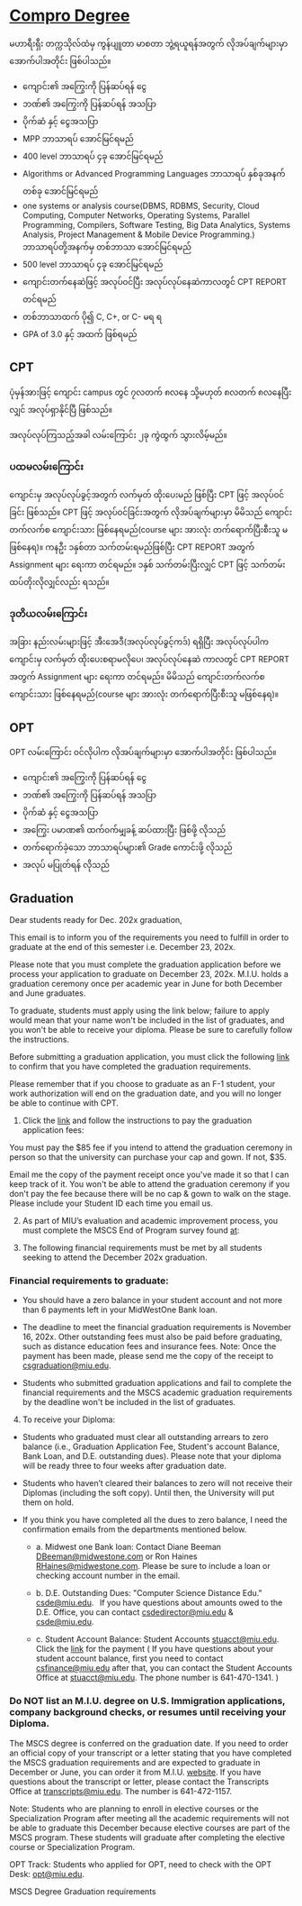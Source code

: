 # [Compro Degree](https://www.cs.miu.edu/mum/mscs-degree-graduation-requirements/)

မဟာရီးရှီး တက္ကသိုလ်ထံမှ ကွန်ပျူတာ မာစတာ ဘွဲ့ရယူရန်အတွက် လိုအပ်ချက်များမှာ အောက်ပါအတိုင်း ဖြစ်ပါသည်။

- ကျောင်း၏ အကြွေးကို ပြန်ဆပ်ရန် ငွေ
- ဘဏ်၏ အကြွေးကို ပြန်ဆပ်ရန် အသပြာ
- ပိုက်ဆံ နှင့် ငွေအသပြာ
- MPP ဘာသာရပ် အောင်မြင်ရမည်
- 400 level ဘာသာရပ် ၄ခု အောင်မြင်ရမည်
- Algorithms or Advanced Programming Languages ဘာသာရပ် နှစ်ခုအနက် တစ်ခု အောင်မြင်ရမည်
- one systems or analysis course(DBMS, RDBMS, Security, Cloud Computing, Computer Networks, Operating Systems, Parallel Programming, Compilers, Software Testing, Big Data Analytics, Systems Analysis, Project Management & Mobile Device Programming.) ဘာသာရပ်တို့အနက်မှ တစ်ဘာသာ အောင်မြင်ရမည်
- 500 level ဘာသာရပ် ၄ခု အောင်မြင်ရမည်
- ကျောင်းတက်နေဆဲဖြင့် အလုပ်၀င်ပြီး အလုပ်လုပ်နေဆဲကာလတွင် CPT REPORT တင်ရမည်
- တစ်ဘာသာထက် ပို၍ C, C+, or C- မရ ရ
- GPA of 3.0 နှင့် အထက် ဖြစ်ရမည်

## CPT

ပုံမှန်အားဖြင့် ကျောင်း campus တွင် ၇လတက် ၈လနေ သို့မဟုတ် ၈လတက် ၈လနေပြီးလျှင် အလုပ်ရှာနိုင်ပြီ ဖြစ်သည်။

အလုပ်လုပ်ကြသည့်အခါ လမ်းကြောင်း ၂ခု ကွဲထွက် သွားလိမ့်မည်။

### ပထမလမ်းကြောင်း

ကျောင်းမှ အလုပ်လုပ်ခွင့်အတွက် လက်မှတ် ထိုးပေးမည် ဖြစ်ပြီး CPT ဖြင့် အလုပ်၀င်ခြင်း ဖြစ်သည်။ CPT ဖြင့် အလုပ်၀င်ခြင်းအတွက် လိုအပ်ချက်များမှာ မိမိသည် ကျောင်းတက်လက်စ ကျောင်းသား ဖြစ်နေရမည်(course များ အားလုံး တက်ရောက်ပြီးစီးသူ မဖြစ်နေရ)။ ကနဦး ၁နှစ်တာ သက်တမ်းရမည်ဖြစ်ပြီး CPT REPORT အတွက် Assignment များ ရေးကာ တင်ရမည်။ ၁နှစ် သက်တမ်းပြီးလျှင် CPT ဖြင့် သက်တမ်း ထပ်တိုးလိုလျှင်လည်း ရသည်။

### ဒုတိယလမ်းကြောင်း

အခြား နည်းလမ်းများဖြင့် အီးအေဒီ(အလုပ်လုပ်ခွင့်ကဒ်) ရရှိပြီး အလုပ်လုပ်ပါက ကျောင်းမှ လက်မှတ် ထိုးပေးစရာမလိုပေ၊ အလုပ်လုပ်နေဆဲ ကာလတွင် CPT REPORT အတွက် Assignment များ ရေးကာ တင်ရမည်။ မိမိသည် ကျောင်းတက်လက်စ ကျောင်းသား ဖြစ်နေရမည်(course များ အားလုံး တက်ရောက်ပြီးစီးသူ မဖြစ်နေရ)။

## OPT

OPT လမ်းကြောင်း ၀င်လိုပါက လိုအပ်ချက်များမှာ အောက်ပါအတိုင်း ဖြစ်ပါသည်။

- ကျောင်း၏ အကြွေးကို ပြန်ဆပ်ရန် ငွေ
- ဘဏ်၏ အကြွေးကို ပြန်ဆပ်ရန် အသပြာ
- ပိုက်ဆံ နှင့် ငွေအသပြာ
- အကြွေး ပမာဏ၏ ထက်၀က်မျှခန့် ဆပ်ထားပြီး ဖြစ်ဖို့ လိုသည်
- တက်ရောက်ခဲ့သော ဘာသာရပ်များ၏ Grade ကောင်းဖို့ လိုသည်
- အလုပ် မပြုတ်ရန် လိုသည်

## Graduation

Dear students ready for Dec. 202x graduation,

This email is to inform you of the requirements you need to fulfill in order to graduate at the end of this semester i.e. December 23, 202x.

Please note that you must complete the graduation application before we process your application to graduate on December 23, 202x.
M.I.U. holds a graduation ceremony once per academic year in June for both December and June graduates.

To graduate, students must apply using the link below; failure to apply would mean that your name won't be included in the list of graduates, and you won't be able to receive your diploma. Please be sure to carefully follow the instructions.

Before submitting a graduation application, you must click the following [link](https://www.cs.miu.edu/mum/mscs-degree-graduation-requirements) to confirm that you have completed the graduation requirements.

Please remember that if you choose to graduate as an F-1 student, your work authorization will end on the graduation date, and you will no longer be able to continue with CPT.

1. Click the [link](https://students.miu.edu/graduation-application) and follow the instructions to pay the graduation application fees:

You must pay the $85 fee if you intend to attend the graduation ceremony in person so that the university can purchase your cap and gown. If not, $35.

Email me the copy of the payment receipt once you've made it so that I can keep track of it. You won't be able to attend the graduation ceremony if you don't pay the fee because there will be no cap & gown to walk on the stage. Please include your Student ID each time you email us.

2. As part of MIU’s evaluation and academic improvement process, you must complete the MSCS End of Program survey found [at](https://app.surveymethods.com/EndUser.aspx?F0D4B8A0F8B1A2A1FA):

3. The following financial requirements must be met by all students seeking to attend the December 202x graduation.

### Financial requirements to graduate:

- You should have a zero balance in your student account and not more than 6 payments left in your MidWestOne Bank loan.

- The deadline to meet the financial graduation requirements is November 16, 202x. Other outstanding fees must also be paid before graduating, such as distance education fees and insurance fees. Note: Once the payment has been made, please send me the copy of the receipt to csgraduation@miu.edu.

- Students who submitted graduation applications and fail to complete the financial requirements and the MSCS academic graduation requirements by the deadline won't be included in the list of graduates.

4. To receive your Diploma:

- Students who graduated must clear all outstanding arrears to zero balance (i.e., Graduation Application Fee, Student's account Balance, Bank Loan, and D.E. outstanding dues). Please note that your diploma will be ready three to four weeks after graduation date.

- Students who haven’t cleared their balances to zero will not receive their Diplomas (including the soft copy). Until then, the University will put them on hold.

- If you think you have completed all the dues to zero balance, I need the confirmation emails from the departments mentioned below.

  - a. Midwest one Bank loan: Contact Diane Beeman DBeeman@midwestone.com or Ron Haines <RHaines@midwestone.com>. Please be sure to include a loan or checking account number in the email.

  - b. D.E. Outstanding Dues: "Computer Science Distance Edu." csde@miu.edu.  
    If you have questions about amounts owed to the D.E. Office, you can contact csdedirector@miu.edu & csde@miu.edu.

  - c. Student Account Balance: Student Accounts stuacct@miu.edu. Click the [link](https://students.miu.edu/finances/payment) for the payment ( If you have questions about your student account balance, first you need to contact csfinance@miu.edu after that, you can contact the Student Accounts Office at stuacct@miu.edu. The phone number is 641-470-1341. )

### Do NOT list an M.I.U. degree on U.S. Immigration applications, company background checks, or resumes until receiving your Diploma.

The MSCS degree is conferred on the graduation date. If you need to order an official copy of your transcript or a letter stating that you have completed the MSCS graduation requirements and are expected to graduate in December or June, you can order it from M.I.U. [website](https://students.miu.edu/transcript-and-verification-requests). If you have questions about the transcript or letter, please contact the Transcripts Office at transcripts@miu.edu. The number is 641-472-1157.

Note: Students who are planning to enroll in elective courses or the Specialization Program after meeting all the academic requirements will not be able to graduate this December because elective courses are part of the MSCS program. These students will graduate after completing the elective course or Specialization Program.

OPT Track: Students who applied for OPT, need to check with the OPT Desk: opt@miu.edu.

MSCS Degree Graduation requirements

